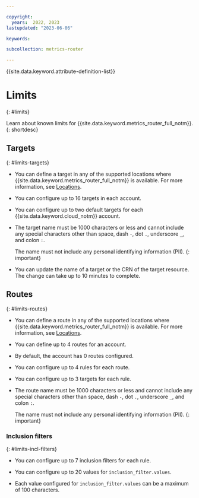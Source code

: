 ```yaml
---

copyright:
  years:  2022, 2023
lastupdated: "2023-06-06"

keywords:

subcollection: metrics-router

---
```


{{site.data.keyword.attribute-definition-list}}

# Limits
{: #limits}

Learn about known limits for {{site.data.keyword.metrics_router_full_notm}}.
{: shortdesc}

## Targets
{: #limits-targets}

* You can define a target in any of the supported locations where {{site.data.keyword.metrics_router_full_notm}} is available. For more information, see [Locations](/docs/metrics-router?topic=metrics-router-regions).

* You can configure up to 16 targets in each account.

* You can configure up to two default targets for each {{site.data.keyword.cloud_notm}} account.

* The target name must be 1000 characters or less and cannot include any special characters other than space, dash `-`, dot `.`, underscore `_`, and colon `:`.

    The name must not include any personal identifying information (PII).
    {: important}

* You can update the name of a target or the CRN of the target resource. The change can take up to 10 minutes to complete.


## Routes
{: #limits-routes}

* You can define a route in any of the supported locations where {{site.data.keyword.metrics_router_full_notm}} is available. For more information, see [Locations](/docs/metrics-router?topic=metrics-router-regions).

* You can define up to 4 routes for an account.

* By default, the account has 0 routes configured.

* You can configure up to 4 rules for each route.

* You can configure up to 3 targets for each rule.

* The route name must be 1000 characters or less and cannot include any special characters other than space, dash `-`, dot `.`, underscore `_`, and colon `:`.

    The name must not include any personal identifying information (PII).
    {: important}

### Inclusion filters
{: #limits-incl-filters}

* You can configure up to 7 inclusion filters for each rule.

* You can configure up to 20 values for `inclusion_filter.values`.

* Each value configured for `inclusion_filter.values` can be a maximum of 100 characters.
